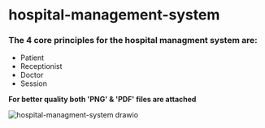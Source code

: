 # hospital-management-system
### The 4 core principles for the hospital managment system are:

- Patient
- Receptionist
- Doctor
- Session


**For better quality both 'PNG' & 'PDF' files are attached**


![hospital-managment-system drawio](https://github.com/JihadKhader/hospital-management-system/assets/105065451/fcda35d5-c121-4c04-b9db-bec627f71f17)

